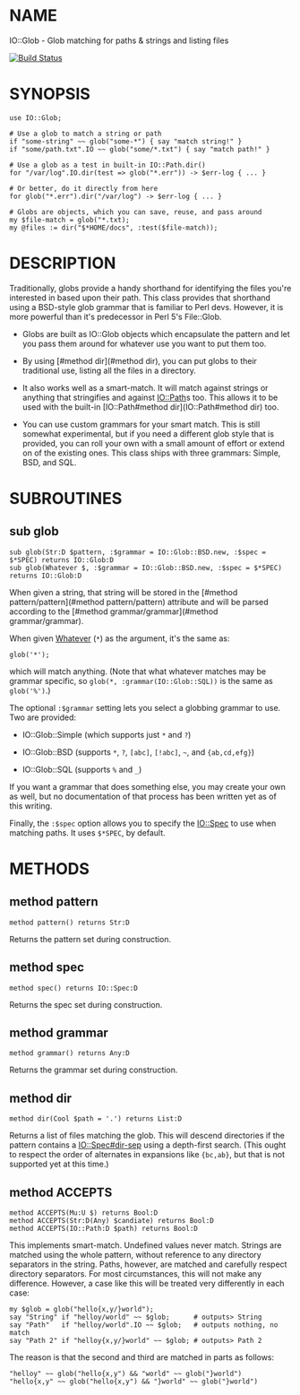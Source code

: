 NAME
====

IO::Glob - Glob matching for paths & strings and listing files

[![Build Status](https://travis-ci.org/zostay/perl6-IO-Glob.svg)](https://travis-ci.org/zostay/perl6-IO-Glob)

SYNOPSIS
========

    use IO::Glob;

    # Use a glob to match a string or path
    if "some-string" ~~ glob("some-*") { say "match string!" }
    if "some/path.txt".IO ~~ glob("some/*.txt") { say "match path!" }

    # Use a glob as a test in built-in IO::Path.dir()
    for "/var/log".IO.dir(test => glob("*.err")) -> $err-log { ... }

    # Or better, do it directly from here
    for glob("*.err").dir("/var/log") -> $err-log { ... }

    # Globs are objects, which you can save, reuse, and pass around
    my $file-match = glob("*.txt);
    my @files := dir("$*HOME/docs", :test($file-match));

DESCRIPTION
===========

Traditionally, globs provide a handy shorthand for identifying the files you're interested in based upon their path. This class provides that shorthand using a BSD-style glob grammar that is familiar to Perl devs. However, it is more powerful than it's predecessor in Perl 5's File::Glob.

  * Globs are built as IO::Glob objects which encapsulate the pattern and let you pass them around for whatever use you want to put them too.

  * By using [#method dir](#method dir), you can put globs to their traditional use, listing all the files in a directory.

  * It also works well as a smart-match. It will match against strings or anything that stringifies and against [IO::Path](IO::Path)s too. This allows it to be used with the built-in [IO::Path#method dir](IO::Path#method dir) too.

  * You can use custom grammars for your smart match. This is still somewhat experimental, but if you need a different glob style that is provided, you can roll your own with a small amount of effort or extend on of the existing ones. This class ships with three grammars: Simple, BSD, and SQL.

SUBROUTINES
===========

sub glob
--------

    sub glob(Str:D $pattern, :$grammar = IO::Glob::BSD.new, :$spec = $*SPEC) returns IO::Glob:D
    sub glob(Whatever $, :$grammar = IO::Glob::BSD.new, :$spec = $*SPEC) returns IO::Glob:D

When given a string, that string will be stored in the [#method pattern/pattern](#method pattern/pattern) attribute and will be parsed according to the [#method grammar/grammar](#method grammar/grammar).

When given [Whatever](Whatever) (`*`) as the argument, it's the same as:

    glob('*');

which will match anything. (Note that what whatever matches may be grammar specific, so `glob(*, :grammar(IO::Glob::SQL))` is the same as `glob('%')`.)

The optional `:$grammar` setting lets you select a globbing grammar to use. Two are provided:

  * IO::Glob::Simple (which supports just `*` and `?`)

  * IO::Glob::BSD (supports `*`, `?`, `[abc]`, `[!abc]`, `~`, and `{ab,cd,efg}`)

  * IO::Glob::SQL (supports `%` and `_`)

If you want a grammar that does something else, you may create your own as well, but no documentation of that process has been written yet as of this writing.

Finally, the `:$spec` option allows you to specify the [IO::Spec](IO::Spec) to use when matching paths. It uses `$*SPEC`, by default.

METHODS
=======

method pattern
--------------

    method pattern() returns Str:D

Returns the pattern set during construction.

method spec
-----------

    method spec() returns IO::Spec:D

Returns the spec set during construction.

method grammar
--------------

    method grammar() returns Any:D

Returns the grammar set during construction.

method dir
----------

    method dir(Cool $path = '.') returns List:D

Returns a list of files matching the glob. This will descend directories if the pattern contains a [IO::Spec#dir-sep](IO::Spec#dir-sep) using a depth-first search. (This ought to respect the order of alternates in expansions like `{bc,ab}`, but that is not supported yet at this time.)

method ACCEPTS
--------------

    method ACCEPTS(Mu:U $) returns Bool:D
    method ACCEPTS(Str:D(Any) $candiate) returns Bool:D
    method ACCEPTS(IO::Path:D $path) returns Bool:D

This implements smart-match. Undefined values never match. Strings are matched using the whole pattern, without reference to any directory separators in the string. Paths, however, are matched and carefully respect directory separators. For most circumstances, this will not make any difference. However, a case like this will be treated very differently in each case:

    my $glob = glob("hello{x,y/}world");
    say "String" if "helloy/world" ~~ $glob;      # outputs> String
    say "Path"   if "helloy/world".IO ~~ $glob;   # outputs nothing, no match
    say "Path 2" if "helloy{x,y/}world" ~~ $glob; # outputs> Path 2

The reason is that the second and third are matched in parts as follows:

    "helloy" ~~ glob("hello{x,y") && "world" ~~ glob("}world")
    "hello{x,y" ~~ glob("hello{x,y") && "}world" ~~ glob("}world")
